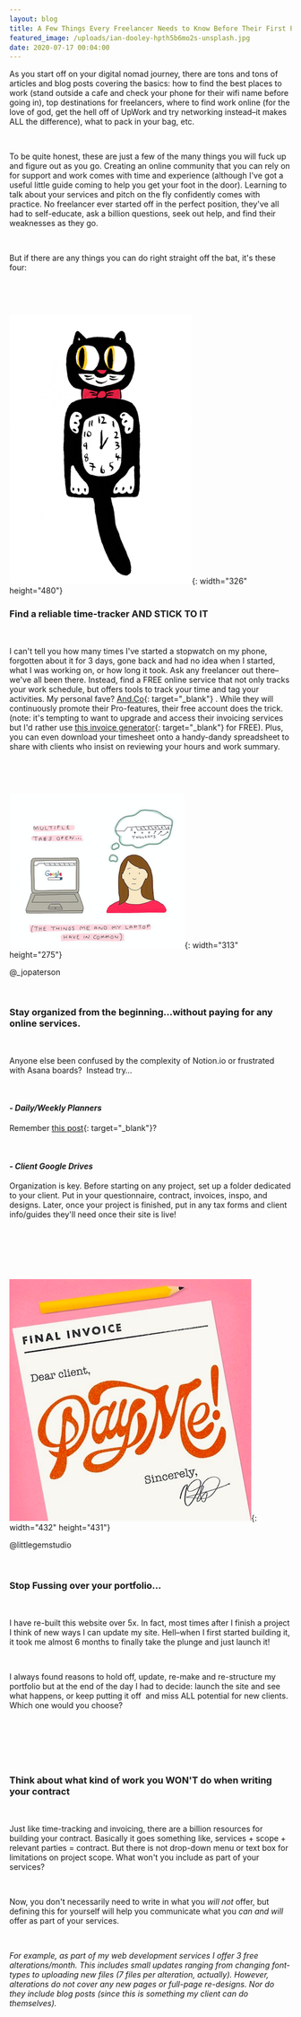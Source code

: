 ```yaml
---
layout: blog
title: A Few Things Every Freelancer Needs to Know Before Their First Project
featured_image: /uploads/ian-dooley-hpth5b6mo2s-unsplash.jpg
date: 2020-07-17 00:04:00
---
```


As you start off on your digital nomad journey, there are tons and tons of articles and blog posts covering the basics: how to find the best places to work (stand outside a cafe and check your phone for their wifi name before going in), top destinations for freelancers, where to find work online (for the love of god, get the hell off of UpWork and try networking instead–it makes ALL the difference), what to pack in your bag, etc.

&nbsp;

To be quite honest, these are just a few of the many things you will fuck up and figure out as you go. Creating an online community that you can rely on for support and work comes with time and experience (although I've got a useful little guide coming to help you get your foot in the door). Learning to talk about your services and pitch on the fly confidently comes with practice. No freelancer ever started off in the perfect position, they've all had to self-educate, ask a billion questions, seek out help, and find their weaknesses as they go.&nbsp;

&nbsp;

But if there are any things you can do right straight off the bat, it's these four:&nbsp;

&nbsp;

&nbsp;

![](/uploads/catclock.gif){: width="326" height="480"}

### Find a reliable time-tracker AND STICK TO IT

&nbsp;

I can't tell you how many times I've started a stopwatch on my phone, forgotten about it for 3 days, gone back and had no idea when I started, what I was working on, or how long it took. Ask any freelancer out there–we've all been there. Instead, find a FREE online service that not only tracks your work schedule, but offers tools to track your time and tag your activities. My personal fave? [And.Co](https://www.and.co/){: target="_blank"} . While they will continuously promote their Pro-features, their free account does the trick. (note: it's tempting to want to upgrade and access their invoicing services but I'd rather use [this invoice generator](https://invoice-generator.com/){: target="_blank"}&nbsp;for FREE). Plus, you can even download your timesheet onto a handy-dandy spreadsheet to share with clients who insist on reviewing your hours and work summary.&nbsp;

&nbsp;

&nbsp;

![](/uploads/screen-shot-2020-07-17-at-7-08-17-pm.png){: width="313" height="275"}

@\_jopaterson

&nbsp;

### Stay organized from the beginning…without paying for any online services.&nbsp;

&nbsp;

Anyone else been confused by the complexity of Notion.io or frustrated with Asana boards?&nbsp; Instead try…&nbsp;

&nbsp;

#### *\- Daily/Weekly Planners&nbsp;*

Remember [this post](https://natashaverdon.com/2020/06/24/how-to-stay-productive-as-a-freelancer-when-youre-on-the-road.html){: target="_blank"}?&nbsp;

&nbsp;

#### *\- Client Google Drives*

Organization is key. Before starting on any project, set up a folder dedicated to your client. Put in your questionnaire, contract, invoices, inspo, and designs. Later, once your project is finished, put in any tax forms and client info/guides they'll need once their site is live\!&nbsp;

&nbsp;

&nbsp;

&nbsp;

![](/uploads/screen-shot-2020-07-17-at-7-08-01-pm.png){: width="432" height="431"}

@littlegemstudio

&nbsp;

### Stop Fussing over your portfolio…

&nbsp;

I have re-built this website over 5x. In fact, most times after I finish a project I think of new ways I can update my site. Hell–when I first started building it, it took me almost 6 months to finally take the plunge and just launch it\!&nbsp;

&nbsp;

I always found reasons to hold off, update, re-make and re-structure my portfolio but at the end of the day I had to decide: launch the site and see what happens, or keep putting it off&nbsp; and miss ALL potential for new clients. Which one would you choose?

&nbsp;

&nbsp;

&nbsp;

### Think about what kind of work you WON'T do when writing your contract

&nbsp;

Just like time-tracking and invoicing, there are a billion resources for building your contract. Basically it goes something like, services + scope + relevant parties = contract. But there is not drop-down menu or text box for limitations on project scope. What won't you include as part of your services?&nbsp;

&nbsp;

Now, you don't necessarily need to write in what you *will* *not* offer, but defining this for yourself will help you communicate what you *can and will* offer as part of your services.&nbsp;

&nbsp;

*For example, as part of my web development services I offer 3 free alterations/month. This includes small updates ranging from changing font-types to uploading new files (7 files per alteration, actually). However, alterations do not cover any new pages or full-page re-designs. Nor do they include blog posts (since this is something my client can do themselves).&nbsp;*

&nbsp;

&nbsp;

&nbsp;

&nbsp;

&nbsp;

&nbsp;

&nbsp;

&nbsp;

&nbsp;